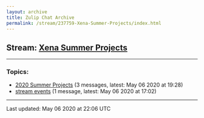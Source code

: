 ```yaml
---
layout: archive
title: Zulip Chat Archive
permalink: /stream/237759-Xena-Summer-Projects/index.html
---
```


## Stream: [Xena Summer Projects](https://leanprover-community.github.io/archive/stream/237759-Xena-Summer-Projects/index.html)
---

### Topics:

* [2020 Summer Projects](topic/2020.20Summer.20Projects.html) (3 messages, latest: May 06 2020 at 19:28)
* [stream events](topic/stream.20events.html) (1 message, latest: May 06 2020 at 17:02)

<hr><p>Last updated: May 06 2020 at 22:06 UTC</p>